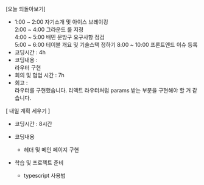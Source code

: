 [오늘 되돌아보기]

- 1:00 ~ 2:00 자기소개 및 아이스 브레이킹   
  2:00 ~ 4:00 그라운드 룰 지정  
  4:00 ~ 5:00 배민 문방구 요구사항 점검  
  5:00 ~ 6:00 테이블 개요 및 기술스택 정하기
  8:00 ~ 10:00 프론트엔드 이슈 등록
  <br/>
- 코딩시간 : 4h
- 코딩내용 :  
  라우터 구현
- 회의 및 협업 시간 : 7h
- 회고 : <br/>
  라우터를 구현했습니다.
  리액트 라우터처럼 params 받는 부분을 구현해야 할 거 같습니다.

[ 내일 계획 세우기 ]

- 코딩시간 : 8시간
- 코딩내용
  - 헤더 및 메인 페이지 구현

- 학습 및 프로젝트 준비
  - typescript 사용법
